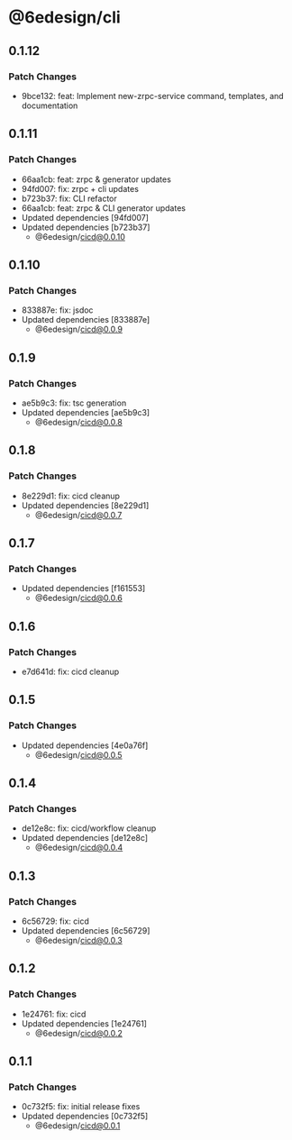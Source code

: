 # @6edesign/cli

## 0.1.12

### Patch Changes

- 9bce132: feat: Implement new-zrpc-service command, templates, and documentation

## 0.1.11

### Patch Changes

- 66aa1cb: feat: zrpc & generator updates
- 94fd007: fix: zrpc + cli updates
- b723b37: fix: CLI refactor
- 66aa1cb: feat: zrpc & CLI generator updates
- Updated dependencies [94fd007]
- Updated dependencies [b723b37]
  - @6edesign/cicd@0.0.10

## 0.1.10

### Patch Changes

- 833887e: fix: jsdoc
- Updated dependencies [833887e]
  - @6edesign/cicd@0.0.9

## 0.1.9

### Patch Changes

- ae5b9c3: fix: tsc generation
- Updated dependencies [ae5b9c3]
  - @6edesign/cicd@0.0.8

## 0.1.8

### Patch Changes

- 8e229d1: fix: cicd cleanup
- Updated dependencies [8e229d1]
  - @6edesign/cicd@0.0.7

## 0.1.7

### Patch Changes

- Updated dependencies [f161553]
  - @6edesign/cicd@0.0.6

## 0.1.6

### Patch Changes

- e7d641d: fix: cicd cleanup

## 0.1.5

### Patch Changes

- Updated dependencies [4e0a76f]
  - @6edesign/cicd@0.0.5

## 0.1.4

### Patch Changes

- de12e8c: fix: cicd/workflow cleanup
- Updated dependencies [de12e8c]
  - @6edesign/cicd@0.0.4

## 0.1.3

### Patch Changes

- 6c56729: fix: cicd
- Updated dependencies [6c56729]
  - @6edesign/cicd@0.0.3

## 0.1.2

### Patch Changes

- 1e24761: fix: cicd
- Updated dependencies [1e24761]
  - @6edesign/cicd@0.0.2

## 0.1.1

### Patch Changes

- 0c732f5: fix: initial release fixes
- Updated dependencies [0c732f5]
  - @6edesign/cicd@0.0.1
